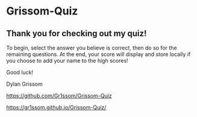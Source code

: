 # Grissom-Quiz

## Thank you for checking out my quiz!

To begin, select the answer you believe is correct, then do so for the remaining questions. At the end, your score will display and store locally if you choose to add your name to the high scores!

Good luck!

Dylan Grissom

https://github.com/Gr1ssom/Grissom-Quiz

https://gr1ssom.github.io/Grissom-Quiz/
